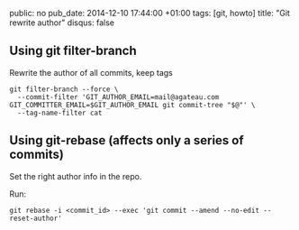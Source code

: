 public: no
pub_date: 2014-12-10 17:44:00 +01:00
tags: [git, howto]
title: "Git rewrite author"
disqus: false

## Using git filter-branch

Rewrite the author of all commits, keep tags

    git filter-branch --force \
      --commit-filter 'GIT_AUTHOR_EMAIL=mail@agateau.com GIT_COMMITTER_EMAIL=$GIT_AUTHOR_EMAIL git commit-tree "$@"' \
      --tag-name-filter cat

## Using git-rebase (affects only a series of commits)

Set the right author info in the repo.

Run:

    git rebase -i <commit_id> --exec 'git commit --amend --no-edit --reset-author'
